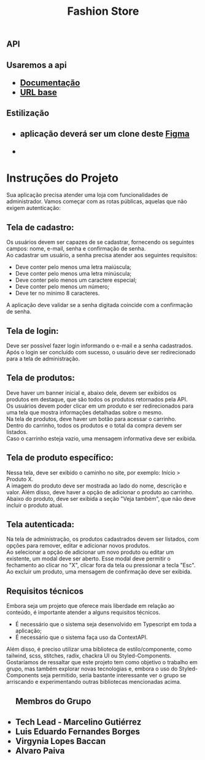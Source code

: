<header>
  <h1 align="center">Fashion Store</h1>
</header>
<div>
   <div>
     <h2>API<h2/>
     <p>Usaremos a api</p>
     <ul>
       <li>
         <a href="https://github.com/Kenzie-Academy-Brasil-Developers/fashion-store-api" target="_blank">Documentação</a>
       </li>
       <li>
         <a href="https://fashion-store-api.onrender.com/" target="_blank">URL base</a>
       </li>
     </ul>
   </div>
  <div>
    <h2>Estilização<h2/>
      <ul>
        <li>
          <p> aplicação deverá ser um clone deste
            <a href="https://www.figma.com/file/PjMqKkuTOt87DcufrQ0WJV/Fashion-Store?type=design&node-id=0-1&mode=design" target="_blank">Figma</a>
          <p/>
        <li/>
      <ul/>
  </div>
  <div>
    <h1>Instruções do Projeto</h1>

<p>Sua aplicação precisa atender uma loja com funcionalidades de administrador. Vamos começar com as rotas públicas, aquelas que não exigem autenticação:</p>

<h2>Tela de cadastro:</h2>
<p>Os usuários devem ser capazes de se cadastrar, fornecendo os seguintes campos: nome, e-mail, senha e confirmação de senha.<br>
Ao cadastrar um usuário, a senha precisa atender aos seguintes requisitos:</p>
<ul>
  <li>Deve conter pelo menos uma letra maiúscula;</li>
  <li>Deve conter pelo menos uma letra minúscula;</li>
  <li>Deve conter pelo menos um caractere especial;</li>
  <li>Deve conter pelo menos um número;</li>
  <li>Deve ter no mínimo 8 caracteres.</li>
</ul>
<p>A aplicação deve validar se a senha digitada coincide com a confirmação de senha.</p>

<h2>Tela de login:</h2>
<p>Deve ser possível fazer login informando o e-mail e a senha cadastrados.<br>
Após o login ser concluído com sucesso, o usuário deve ser redirecionado para a tela de administração.</p>

<h2>Tela de produtos:</h2>
<p>Deve haver um banner inicial e, abaixo dele, devem ser exibidos os produtos em destaque, que são todos os produtos retornados pela API.<br>
Os usuários devem poder clicar em um produto e ser redirecionados para uma tela que mostra informações detalhadas sobre o mesmo.<br>
Na tela de produtos, deve haver um botão para acessar o carrinho.<br>
Dentro do carrinho, todos os produtos e o total da compra devem ser listados.<br>
Caso o carrinho esteja vazio, uma mensagem informativa deve ser exibida.</p>

<h2>Tela de produto específico:</h2>
<p>Nessa tela, deve ser exibido o caminho no site, por exemplo: Início > Produto X.<br>
A imagem do produto deve ser mostrada ao lado do nome, descrição e valor. Além disso, deve haver a opção de adicionar o produto ao carrinho.<br>
Abaixo do produto, deve ser exibida a seção "Veja também", que não deve incluir o produto atual.</p>

<h2>Tela autenticada:</h2>
<p>Na tela de administração, os produtos cadastrados devem ser listados, com opções para remover, editar e adicionar novos produtos.<br>
Ao selecionar a opção de adicionar um novo produto ou editar um existente, um modal deve ser aberto. Esse modal deve permitir o fechamento ao clicar no "X", clicar fora da tela ou pressionar a tecla "Esc".<br>
Ao excluir um produto, uma mensagem de confirmação deve ser exibida.</p>

<h2>Requisitos técnicos</h2>
<p>Embora seja um projeto que oferece mais liberdade em relação ao conteúdo, é importante atender a alguns requisitos técnicos.</p>
<ul>
  <li>É necessário que o sistema seja desenvolvido em Typescript em toda a aplicação;</li>
  <li>É necessário que o sistema faça uso da ContextAPI.</li>
</ul>
<p>Além disso, é preciso utilizar uma biblioteca de estilo/componente, como tailwind, scss, stitches, radix, chackra UI ou Styled-Components.<br>
Gostaríamos de ressaltar que este projeto tem como objetivo o trabalho em grupo, mas também explorar novas tecnologias e, embora o uso do Styled-Components seja permitido, seria bastante interessante ver o grupo se arriscando e experimentando outras bibliotecas mencionadas acima.</p>
  </div>
  <div>
    <ul>
      <h2>Membros do Grupo<h2/>
      <li>
      Tech Lead - Marcelino Gutiérrez
      </li>
      <li>
      Luis Eduardo Fernandes Borges
      </li>
      <li>
     Virgynia Lopes Baccan
      </li>
      <li>
        Alvaro Paiva
      </li>
    </ul>
  </div>
</div>
